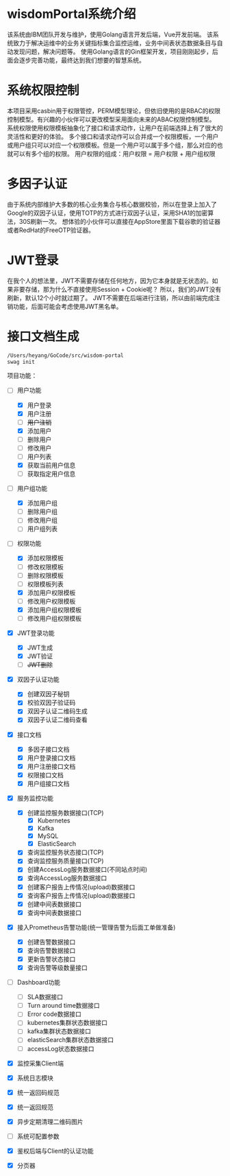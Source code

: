 # wisdomPortal系统介绍

该系统由IBM团队开发与维护，使用Golang语言开发后端，Vue开发前端。
该系统致力于解决运维中的业务关键指标集合监控运维，业务中间表状态数据条目与自动发现问题，解决问题等。
使用Golang语言的Gin框架开发，项目刚刚起步，后面会逐步完善功能，最终达到我们想要的智慧系统。

# 系统权限控制
本项目采用casbin用于权限管控，PERM模型理论，但依旧使用的是RBAC的权限控制模型。有兴趣的小伙伴可以更改模型采用面向未来的ABAC权限控制模型。
系统权限使用权限模板抽象化了接口和请求动作，让用户在前端选择上有了很大的灵活性和更好的体验。
多个接口和请求动作可以合并成一个权限模板，一个用户或用户组只可以对应一个权限模板。但是一个用户可以属于多个组，那么对应的也就可以有多个组的权限。
用户权限的组成：用户权限 = 用户权限 + 用户组权限

# 多因子认证
由于系统内部维护大多数的核心业务集合与核心数据校验，所以在登录上加入了Google的双因子认证，使用TOTP的方式进行双因子认证，采用SHA1的加密算法，30S刷新一次。
想体验的小伙伴可以直接在AppStore里面下载谷歌的验证器或者RedHat的FreeOTP验证器。

# JWT登录
在我个人的想法里，JWT不需要存储在任何地方，因为它本身就是无状态的。如果非要存储，那为什么不直接使用Session + Cookie呢？
所以，我们的JWT没有刷新，默认12个小时就过期了。
JWT不需要在后端进行注销，所以由前端完成注销功能，后面可能会考虑使用JWT黑名单。

# 接口文档生成
```bash
/Users/heyang/GoCode/src/wisdom-portal
swag init
```

项目功能：
- [ ] 用户功能
    - [X] 用户登录 
    - [X] 用户注册 
    - [ ] ~~用户注销~~
    - [X] 添加用户
    - [ ] 删除用户
    - [ ] 修改用户
    - [ ] 用户列表
    - [X] 获取当前用户信息
    - [ ] 获取指定用户信息
- [ ] 用户组功能
    - [X] 添加用户组
    - [ ] 删除用户组
    - [ ] 修改用户组
    - [ ] 用户组列表
- [ ] 权限功能
    - [X] 添加权限模板
    - [ ] 修改权限模板
    - [ ] 删除权限模板
    - [ ] 权限模板列表
    - [X] 添加用户权限模板
    - [ ] 修改用户权限模板
    - [X] 添加用户组权限模板
    - [ ] 修改用户组权限模板
- [X] JWT登录功能
    - [X] JWT生成
    - [X] JWT验证
    - [ ] ~~JWT删除~~
- [X] 双因子认证功能
    - [X] 创建双因子秘钥
    - [X] 校验双因子验证码
    - [X] 双因子认证二维码生成
    - [X] 双因子认证二维码查看
- [X] 接口文档
    - [X] 多因子接口文档
    - [X] 用户登录接口文档
    - [X] 用户注册接口文档
    - [X] 权限接口文档
    - [X] 用户组接口文档
- [X] 服务监控功能
    - [X] 创建监控服务数据接口(TCP)
        - [X] Kubernetes
        - [X] Kafka
        - [X] MySQL
        - [X] ElasticSearch
    - [X] 查询监控服务状态接口(TCP)
    - [X] 查询监控服务质量接口(TCP)
    - [X] 创建AccessLog服务数据接口(不同站点时间)
    - [X] 查询AccessLog服务数据接口
    - [X] 创建客户报告上传情况(upload)数据接口
    - [X] 查询客户报告上传情况(upload)数据接口
    - [X] 创建中间表数据接口
    - [X] 查询中间表数据接口
- [X] 接入Prometheus告警功能(统一管理告警为后面工单做准备)
    - [X] 创建告警数据接口
    - [X] 查询告警数据接口
    - [x] 更新告警状态接口
    - [X] 查询告警等级数量接口
- [ ] Dashboard功能
    - [ ] SLA数据接口
    - [ ] Turn around time数据接口
    - [ ] Error code数据接口
    - [ ] kubernetes集群状态数据接口
    - [ ] kafka集群状态数据接口
    - [ ] elasticSearch集群状态数据接口
    - [ ] accessLog状态数据接口
- [X] 监控采集Client端
- [X] 系统日志模块
- [X] 统一返回码规范
- [X] 统一返回规范
- [X] 异步定期清理二维码图片
- [ ] 系统可配置参数
- [X] 鉴权后端与Client的认证功能
- [X] 分页器

